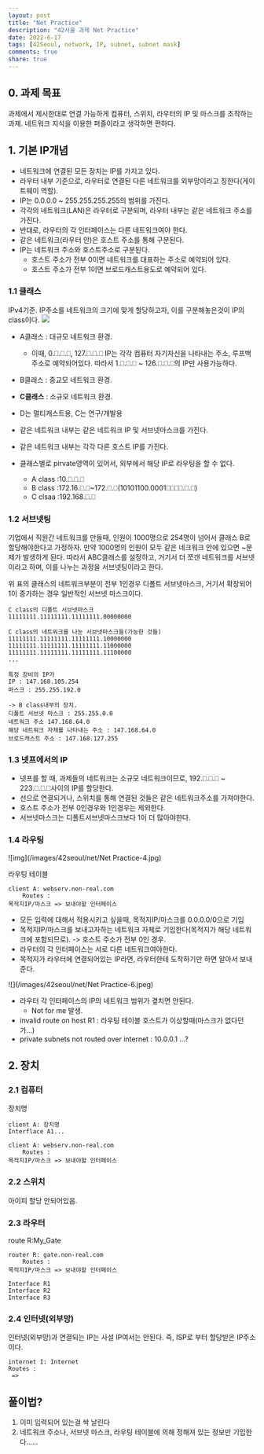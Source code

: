 ```yaml
---
layout: post
title: "Net Practice"
description: "42서울 과제 Net Practice"
date: 2022-6-17
tags: [42Seoul, network, IP, subnet, subnet mask]
comments: true
share: true
---
```


## 0. 과제 목표
과제에서 제시한대로 연결 가능하게 컴퓨터, 스위치, 라우터의 IP 및 마스크를 조작하는 과제. 네트워크 지식을 이용한 퍼즐이라고 생각하면 편하다.

## 1. 기본 IP개념
- 네트워크에 연결된 모든 장치는 IP를 가지고 있다.
- 라우터 내부 기준으로, 라우터로 연결된 다른 네트워크를 외부망이라고 칭한다(게이트웨이 역할).
- IP는 0.0.0.0 ~ 255.255.255.255의 범위를 가진다.
- 각각의 네트워크(LAN)은 라우터로 구분되며, 라우터 내부는 같은 네트워크 주소를 가진다.
- 반대로, 라우터의 각 인터페이스는 다른 네트워크여야 한다.
- 같은 네트워크(라우터 안)은 호스트 주소를 통해 구분된다.
- IP는 네트워크 주소와 호스트주소로 구분된다.
    - 호스트 주소가 전부 0이면 네트워크를 대표하는 주소로 예약되어 있다.
    - 호스트 주소가 전부 1이면 브로드캐스트용도로 예약되어 있다.

### 1.1 클래스
IPv4기준. IP주소를 네트워크의 크기에 맞게 할당하고자, 이를 구분해놓은것이 IP의 class이다.
![](https://miro.medium.com/max/1400/1*wbYRk65-lnwsWYSFJ656xw.png)

- A클래스 : 대규모 네트워크 환경.
    - 이때, 0.⎕︎.︎︎⎕︎.⎕︎, 127.⎕︎.︎︎⎕︎.⎕︎ IP는 각각 컴퓨터 자기자신을 나타내는 주소, 루프백 주소로 예약되어있다. 따라서 1.⎕︎.︎︎⎕︎.⎕︎ ~ 126.⎕︎.︎︎⎕︎.⎕︎의 IP만 사용가능하다.
- B클래스 : 중교모 네트워크 환경.
- **C클래스** : 소규모 네트워크 환경.
- D는 멀티캐스트용, C는 연구/개발용

- 같은 네트워크 내부는 같은 네트워크 IP 및 서브넷마스크를 가진다.
- 같은 네트워크 내부는 각각 다른 호스트 IP를 가진다.
- 클래스별로 pirvate영역이 있어서, 외부에서 해당 IP로 라우팅을 할 수 없다.
    - A class :10.⎕︎.︎︎⎕︎.⎕︎
    - B class :172.16.︎︎⎕︎.⎕︎~172︎.⎕︎.⎕︎(10101100.0001⎕︎⎕︎⎕︎⎕︎.⎕︎.⎕︎)
    - C clsaa :192.168.︎︎⎕︎.⎕︎

### 1.2 서브넷팅
기업에서 직원간 네트워크를 만들때, 인원이 1000명으로 254명이 넘어서 클래스 B로 할당해야한다고 가정하자. 만약 1000명의 인원이 모두 같은 네크워크 안에 있으면 ~문제가 발생하게 된다. 따라서 ABC클래스를 설정하고, 거기서 더 쪼갠 네트워크를 서브넷이라고 하며, 이를 나누는 과정을 서브넷팅이라고 한다.

위 표의 클래스의 네트워크부분이 전부 1인경우 디폴트 서브넷마스크, 거기서 확장되어 1이 증가하는 경우 일반적인 서브넷 마스크이다.
```
C class의 디폴트 서브넷마스크
11111111.11111111.11111111.00000000

C class의 네트워크를 나눈 서브넷마스크들(가능한 것들)
11111111.11111111.11111111.10000000
11111111.11111111.11111111.11000000
11111111.11111111.11111111.11100000
...
```

```
특정 장비의 IP가
IP : 147.168.105.254 
마스크 : 255.255.192.0

-> B class내부의 장치. 
디폴트 서브넷 마스크 : 255.255.0.0
네트워크 주소 147.168.64.0
해당 네트워크 자체를 나타내는 주소 : 147.168.64.0
브로드캐스트 주소 : 147.168.127.255
```

### 1.3 넷프에서의 IP
- 넷프를 할 때, 과제들의 네트워크는 소규모 네트워크이므로, 192.⎕︎.︎︎⎕︎.⎕︎ ~ 223.⎕︎.︎︎⎕︎.⎕︎사이의 IP를 할당한다.
- 선으로 연결되거나, 스위치를 통해 연결된 것들은 같은 네트워크주소를 가져야한다.
- 호스트 주소가 전부 0인경우와 1인경우는 제외한다.
- 서브넷마스크는 디폴트서브넷마스크보다 1이 더 많아야한다.

### 1.4 라우팅
![img](/images/42seoul/net/Net Practice-4.jpg)

라우팅 테이블
```
client A: webserv.non-real.com
    Routes :
목적지IP/마스크 => 보내야할 인터페이스
```
- 모든 입력에 대해서 적용시키고 싶을때, 목적지IP/마스크를 0.0.0.0/0으로 기입
- 목적지IP/마스크를 보내고자하는 네트워크 자체로 기입한다(목적지가 해당 네트워크에 포함되므로). -> 호스트 주소가 전부 0인 경우.
- 라우터의 각 인터페이스는 서로 다른 네트워크여야한다.
- 목적지가 라우터에 연결되어있는 IP라면, 라우터한테 도착하기만 하면 알아서 보내준다.

![](/images/42seoul/net/Net Practice-6.jpeg)
- 라우터 각 인터페이스의 IP의 네트워크 범위가 곂치면 안된다.
    - Not for me 발생.
- invalid route on host R1 : 라우팅 테이블 호스트가 이상할때(마스크가 없다던가...)
- private subnets not routed over internet : 10.0.0.1 ...?

## 2. 장치

### 2.1 컴퓨터
장치명
```
client A: 장치명
Interflace A1...
```
```
client A: webserv.non-real.com
    Routes :
목적지IP/마스크 => 보내야할 인터페이스
```

### 2.2 스위치
아이피 할당 안되어있음.

### 2.3 라우터

route R:My_Gate
```
router R: gate.non-real.com
    Routes :
목적지IP/마스크 => 보내야할 인터페이스
```
```
Interface R1
Interface R2
Interface R3
```

### 2.4 인터넷(외부망)
인터넷(외부망)과 연결되는 IP는 사설 IP여서는 안된다. 즉, ISP로 부터 할당받은 IP주소이다.
```
internet I: Internet
Routes :
 =>
```


## 풀이법?
1. 이미 입력되어 있는걸 싹 날린다
2. 네트워크 주소나, 서브넷 마스크, 라우팅 테이블에 의해 정해져 있는 정보만 기입한다......
